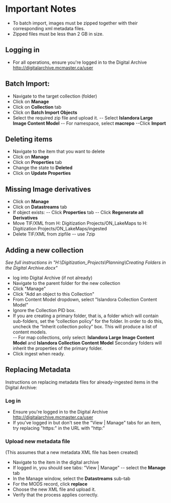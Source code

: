 # Important Notes
- To batch import, images must be zipped together with their corresponding xml metadata files.
- Zipped files must be less than 2 GB in size.

## Logging in 
- For all operations, ensure you're logged in to the Digital Archive http://digitalarchive.mcmaster.ca/user

## Batch Import:
- Navigate to the target collection (folder)
- Click on **Manage**
- Click on **Collection** tab
- Click on **Batch Import Objects**
- Select the required zip file and upload it. 
-- Select **Islandora Large Image Content Model**
-- For namespace, select **macrepo**
--Click **Import**

## Deleting items
- Navigate to the item that you want to delete
- Click on **Manage**
- Click on **Properties** tab
- Change the state to **Deleted**
- Click on **Update Properties**

## Missing Image derivatives
- Click on **Manage**
- Click on **Datastreams** tab
- If object exists:
-- Click **Properties** tab
-- Click **Regenerate all Derivatives**
- Move TIF/XML from H: Digitization Projects/ON_LakeMaps to  H: Digitization Projects/ON_LakeMaps/ingested
- Delete TIF/XML from zipfile
-- use 7zip

## Adding a new collection
*See full instructions in "H:\Digitization_Projects\Planning\Creating Folders in the Digital Archive.docx"*

- log into Digital Archive (if not already)
- Navigate to the parent folder for the new collection
- Click "Manage"
- Click "Add an object to this Collection"
- From Content Model dropdown, select "Islandora Collection Content Model"
- Ignore the Collection PID box.   
- If you are creating a primary folder, that is, a folder which will contain sub-folders, set the “collection policy” for the folder.  In order to do this, uncheck the “Inherit collection policy” box.  This will produce a list of content models.  
-- For map collections, only select: **Islandora Large Image Content Model** and **Islandora Collection Content Model** Secondary folders will inherit the properties of the primary folder.  
- Click ingest when ready.

## Replacing Metadata
Instructions on replacing metadata files for already-ingested items in the Digital Archive:

### Log in
- Ensure you're logged in to the Digital Archive http://digitalarchive.mcmaster.ca/user
- If you've logged in but don't see the "View | Manage" tabs for an item, try replacing "https:" in the URL with "http:"

### Upload new metadata file
(This assumes that a new metadata XML file has been created)
- Navigate to the item in the digital archive
- If logged in, you should see tabs: "View | Manage" -- select the **Manage** tab
- In the Manage window, select the **Datastreams** sub-tab
- For the MODS record, click **replace**
- Choose the new XML file and upload it. 
- Verify that the process applies correctly. 
